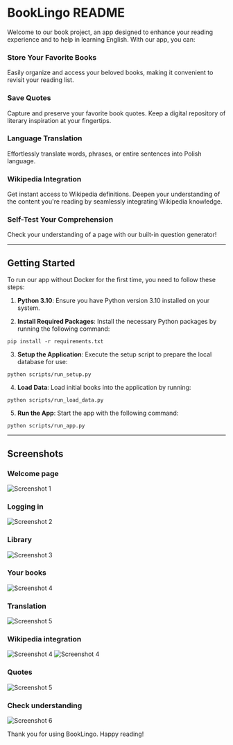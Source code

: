 # BookLingo README
Welcome to our book project, an app designed to enhance your reading experience and to help in learning English. With our app, you can:

### Store Your Favorite Books
Easily organize and access your beloved books, making it convenient to revisit your reading list.

### Save Quotes
Capture and preserve your favorite book quotes. Keep a digital repository of literary inspiration at your fingertips.

### Language Translation
Effortlessly translate words, phrases, or entire sentences into Polish language. 

### Wikipedia Integration
Get instant access to Wikipedia definitions. Deepen your understanding of the content you're reading by seamlessly integrating Wikipedia knowledge.

### Self-Test Your Comprehension
Check your understanding of a page with our built-in question generator!

-----

## Getting Started

To run our app without Docker for the first time, you need to follow these steps:

1. **Python 3.10**: Ensure you have Python version 3.10 installed on your system.

2. **Install Required Packages**: Install the necessary Python packages by running the following command:
```
pip install -r requirements.txt
```
3. **Setup the Application**: Execute the setup script to prepare the local database for use:
```
python scripts/run_setup.py
```
4. **Load Data**: Load initial books into the application by running:
```
python scripts/run_load_data.py
```
5. **Run the App**: Start the app with the following command:
```
python scripts/run_app.py
```
-----
## Screenshots
### Welcome page
![Screenshot 1](screenshots/main_page.jpg)

### Logging in
![Screenshot 2](screenshots/account.jpg)

### Library
![Screenshot 3](screenshots/library.jpg)

### Your books 
![Screenshot 4](screenshots/your_books.jpg)

### Translation
![Screenshot 5](screenshots/translation.jpg)

### Wikipedia integration
![Screenshot 4](screenshots/wikipedia_1.jpg)
![Screenshot 4](screenshots/wikipedia_2.jpg)

### Quotes
![Screenshot 5](screenshots/quotes.jpg)

### Check understanding
![Screenshot 6](screenshots/understanding.jpg)


Thank you for using BookLingo. Happy reading!

